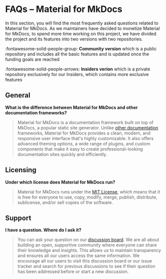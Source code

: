 # FAQs – Material for MkDocs

In this section, you will find the most frequently asked questions related to 
Material for MkDocs. As we maintainers have decided to monetize Material for 
MkDocs, to spend more time working on this project, we have divided the project 
and its features into two versions with two repositories. 

:fontawesome-solid-people-group: __Community version__ which is a public 
repository and includes all the basic features and is updated once the funding 
goals are reached

:fontawesome-solid-people-arrows: __Insiders verion__ which is a private 
repository exclusively for our Insiders, which contains more exclusive features


## General

__What is the difference between Material for MkDocs and other documentation frameworks?__
> Material for MkDocs is a documentation framework built on top of MkDocs, a 
popular static site generator. Unlike [other documentation] frameworks, Material 
for MkDocs provides a clean, modern, and responsive user interface that's highly 
customizable. It also offers advanced theming options, a wide range of plugins, 
and custom components that make it easy to create professional-looking 
documentation sites quickly and efficiently.

  [other documentation]: https://squidfunk.github.io/mkdocs-material/alternatives/


## Licensing

__Under which license does Material for MkDocs run?__
> Material for MkDocs runs under the [MIT License], which means that it is free 
for everyone to use, copy, modify, merge, publish, distribute, sublicense, 
and/or sell copies of the software.

  [MIT License]: https://squidfunk.github.io/mkdocs-material/license/?h=lice


## Support

__I have a question. Where do I ask it?__
> You can ask your question on our [discussion board]. We are all about building 
an open, supportive community where everyone can share their knowledge and 
insights. This allows us to maintain transparency and ensures all our users access the same information. We encourage all our users to 
visit this discussion board or our issue tracker and search for previous 
discussions to see if their question has been addressed before or start a new 
discussion.

  [discussion board]: https://github.com/squidfunk/mkdocs-material/discussions
